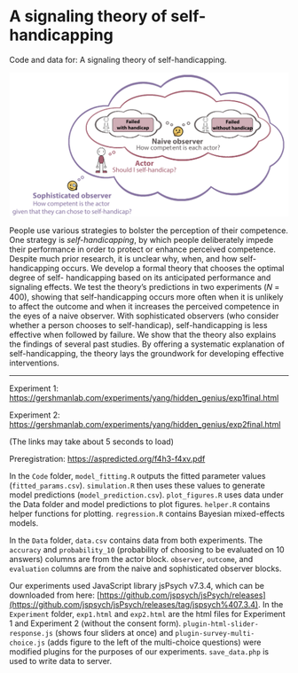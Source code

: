 # A signaling theory of self-handicapping
Code and data for: A signaling theory of self-handicapping.

<div align="center"><img src="Figures/theory_schematic.png" alt="Theory Schematic" width="600" /></div>

People use various strategies to bolster the perception of their competence. One strategy is
<i>self-handicapping</i>, by which people deliberately impede their performance in order to protect or
enhance perceived competence. Despite much prior research, it is unclear why, when, and how
self-handicapping occurs. We develop a formal theory that chooses the optimal degree of self-
handicapping based on its anticipated performance and signaling effects. We test the theory’s
predictions in two experiments (𝑁 = 400), showing that self-handicapping occurs more often
when it is unlikely to affect the outcome and when it increases the perceived competence in the
eyes of a naive observer. With sophisticated observers (who consider whether a person chooses
to self-handicap), self-handicapping is less effective when followed by failure. We show that the
theory also explains the findings of several past studies. By offering a systematic explanation
of self-handicapping, the theory lays the groundwork for developing effective interventions.

<hr>

Experiment 1: https://gershmanlab.com/experiments/yang/hidden_genius/exp1final.html

Experiment 2: https://gershmanlab.com/experiments/yang/hidden_genius/exp2final.html

(The links may take about 5 seconds to load)

Preregistration: https://aspredicted.org/f4h3-f4xv.pdf

In the `Code` folder, `model_fitting.R` outputs the fitted parameter values (`fitted_params.csv`). `simulation.R` then uses these values to generate model predictions (`model_prediction.csv`). `plot_figures.R` uses data under the Data folder and model predictions to plot figures. `helper.R` contains helper functions for plotting. `regression.R` contains Bayesian mixed-effects models. 

In the `Data` folder, `data.csv` contains data from both experiments. The `accuracy` and `probability_10` (probability of choosing to be evaluated on 10 answers) columns are from the actor block. `observer`, `outcome`, and `evaluation` columns are from the naive and sophisticated observer blocks.

Our experiments used JavaScript library jsPsych v7.3.4, which can be downloaded from here: [https://github.com/jspsych/jsPsych/releases](https://github.com/jspsych/jsPsych/releases/tag/jspsych%407.3.4). In the `Experiment` folder, `exp1.html` and `exp2.html` are the html files for Experiment 1 and Experiment 2 (without the consent form). 
`plugin-html-slider-response.js` (shows four sliders at once) and `plugin-survey-multi-choice.js` (adds figure to the left of the multi-choice questions) were modified plugins for the purposes of our experiments. `save_data.php` is used to write data to server.
